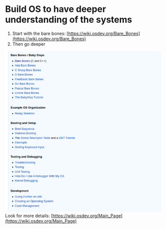 # Build OS to have deeper understanding of the systems
1. Start with the bare bones: [https://wiki.osdev.org/Bare_Bones](https://wiki.osdev.org/Bare_Bones)
2. Then go deeper

![osdev.png](/pics/osdev.png)
Look for more details: [https://wiki.osdev.org/Main_Page](https://wiki.osdev.org/Main_Page)

